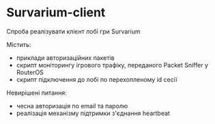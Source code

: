 # Survarium-client

Спроба реалізувати клієнт лобі гри Survarium

Містить:
* приклади авторизаційних пакетів
* скрипт моніторингу ігрового трафіку, переданого Packet Sniffer у RouterOS
* скрипт підключення до лобі по перехопленому id сесії

Невирішені питання:
* чесна авторизація по email та паролю
* реалізація механізму підтримки з'єднання heartbeat
